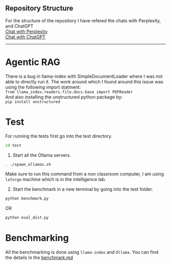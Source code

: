 ## Repository Structure
For the structure of the repository I have refered the chats with Perplexity, and ChatGPT  
[Chat with Perplexity](https://www.perplexity.ai/search/best-folder-structure-for-full-tLSblRSNTY.tMZqA0wfocw)  
[Chat with ChatGPT](https://chatgpt.com/share/4b3f49f4-b81c-47df-811d-8cd0bcf489fc)  

---

# Agentic RAG

There is a bug in llama-index with SimpleDocumentLoader where I was not able to directly run it.
The work around which I found around this issue was using the following import statment:  
`from llama_index.readers.file.docs.base import PDFReader`  
And also installing the unstructured python package by:  
`pip install unstructured`


# Test

For running the tests first go into the test directory.
```bash
cd test
```

1. Start all the Ollama servers.
```bash
. ./spawn_ollamas.sh
```

Make sure to run this command from a non classroom computer, I am using `laforge` machine which is in the intelligence lab.

2. Start the benchmark in a new terminal by going into the test folder.
```bash
python benchmark.py
```

OR

```bash
python eval_dist.py
```

# Benchmarking

All the benchmarking is done using `llama-index` and `Ollama`.
You can find the details in the [benchmark.md](./test/benchmark.md)